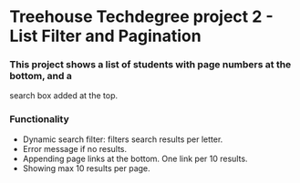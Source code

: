 
# Treehouse Techdegree project 2 - List Filter and Pagination

### This project shows a list of students with page numbers at the bottom, and a
search box added at the top.

### Functionality
- Dynamic search filter: filters search results per letter.
- Error message if no results.
- Appending page links at the bottom. One link per 10 results.
- Showing max 10 results per page.


